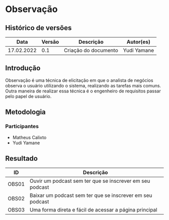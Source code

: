 # Observação

## Histórico de versões
| Data         | Versão   | Descrição              | Autor(es)               |
|--------------|----------|------------------------|-------------------------|
|  17.02.2022  |   0.1    |  Criação do documento  |  Yudi Yamane            |

## Introdução

Observação é uma técnica de elicitação em que o analista de negócios observa 
o usuário utilizando o sistema, realizando as tarefas mais comuns. Outra maneira
de realizar essa técnica é o engenheiro de requisitos passar pelo papel de usuário.

## Metodologia



### Participantes

- Matheus Calixto
- Yudi Yamane

## Resultado

| ID    | Descrição                                                          |
|-------|--------------------------------------------------------------------|
| OBS01 | Ouvir um podcast sem ter que se inscrever em seu podcast           |
| OBS02 | Baixar um podcast sem ter que se inscrever em seu podcast          |
| OBS03 | Uma forma direta e fácil de acessar a página principal             |


<!-- ## Referências

Quando necessárias, as referências devem estar em formato ABNT. -->